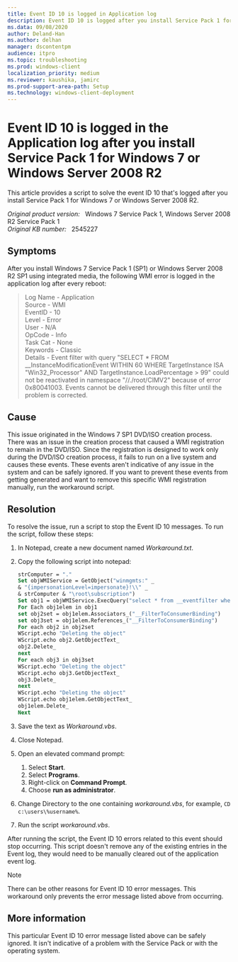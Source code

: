 ```yaml
---
title: Event ID 10 is logged in Application log
description: Event ID 10 is logged after you install Service Pack 1 for Windows 7 or Windows Server 2008 R2. Provides a resolution.
ms.data: 09/08/2020
author: Deland-Han
ms.author: delhan
manager: dscontentpm
audience: itpro
ms.topic: troubleshooting
ms.prod: windows-client
localization_priority: medium
ms.reviewer: kaushika, jamirc
ms.prod-support-area-path: Setup
ms.technology: windows-client-deployment
---
```

# Event ID 10 is logged in the Application log after you install Service Pack 1 for Windows 7 or Windows Server 2008 R2

This article provides a script to solve the event ID 10 that's logged after you install Service Pack 1 for Windows 7 or Windows Server 2008 R2.

_Original product version:_ &nbsp; Windows 7 Service Pack 1, Windows Server 2008 R2 Service Pack 1  
_Original KB number:_ &nbsp; 2545227

## Symptoms

After you install Windows 7 Service Pack 1 (SP1) or Windows Server 2008 R2 SP1 using integrated media, the following WMI error is logged in the application log after every reboot:

> Log Name - Application  
Source - WMI  
EventID - 10  
Level - Error  
User - N/A  
OpCode - Info  
Task Cat - None  
Keywords - Classic  
Details - Event filter with query "SELECT * FROM __InstanceModificationEvent WITHIN 60 WHERE TargetInstance ISA "Win32_Processor" AND TargetInstance.LoadPercentage > 99" could not be reactivated in namespace "//./root/CIMV2" because of error 0x80041003. Events cannot be delivered through this filter until the problem is corrected.

## Cause

This issue originated in the Windows 7 SP1 DVD/ISO creation process. There was an issue in the creation process that caused a WMI registration to remain in the DVD/ISO. Since the registration is designed to work only during the DVD/ISO creation process, it fails to run on a live system and causes these events. These events aren't indicative of any issue in the system and can be safely ignored. If you want to prevent these events from getting generated and want to remove this specific WMI registration manually, run the workaround script.

## Resolution

To resolve the issue, run a script to stop the Event ID 10 messages. To run the script, follow these steps:

1. In Notepad, create a new document named *Workaround.txt*.
2. Copy the following script into notepad:

    ```vb
    strComputer = "."
    Set objWMIService = GetObject("winmgmts:" _
    & "{impersonationLevel=impersonate}!\\" _
    & strComputer & "\root\subscription")
    Set obj1 = objWMIService.ExecQuery("select * from __eventfilter where name='BVTFilter' and query='SELECT * FROM __InstanceModificationEvent WITHIN 60 WHERE TargetInstance ISA ""Win32_Processor"" AND TargetInstance.LoadPercentage > 99'")
    For Each obj1elem in obj1
    set obj2set = obj1elem.Associators_("__FilterToConsumerBinding")
    set obj3set = obj1elem.References_("__FilterToConsumerBinding")
    For each obj2 in obj2set
    WScript.echo "Deleting the object"
    WScript.echo obj2.GetObjectText_
    obj2.Delete_
    next
    For each obj3 in obj3set
    WScript.echo "Deleting the object"
    WScript.echo obj3.GetObjectText_
    obj3.Delete_
    next
    WScript.echo "Deleting the object"
    WScript.echo obj1elem.GetObjectText_
    obj1elem.Delete_
    Next
    ```

3. Save the text as *Workaround.vbs*.
4. Close Notepad.
5. Open an elevated command prompt:

    1. Select **Start**.
    2. Select **Programs**.
    3. Right-click on **Command Prompt**.
    4. Choose **run as administrator**.
6. Change Directory to the one containing *workaround.vbs*, for example, `CD c:\users\%username%`.

7. Run the script *workaround.vbs*.

After running the script, the Event ID 10 errors related to this event should stop occurring. This script doesn't remove any of the existing entries in the Event log, they would need to be manually cleared out of the application event log.

> [!NOTE]
> There can be other reasons for Event ID 10 error messages. This workaround only prevents the error message listed above from occurring.

## More information

This particular Event ID 10 error message listed above can be safely ignored. It isn't indicative of a problem with the Service Pack or with the operating system.
